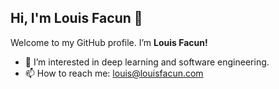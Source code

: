 ## Hi, I'm Louis Facun 👋

Welcome to my GitHub profile.
I’m **Louis Facun!**
- 👀 I’m interested in deep learning and software engineering.
- 📫 How to reach me: louis@louisfacun.com

